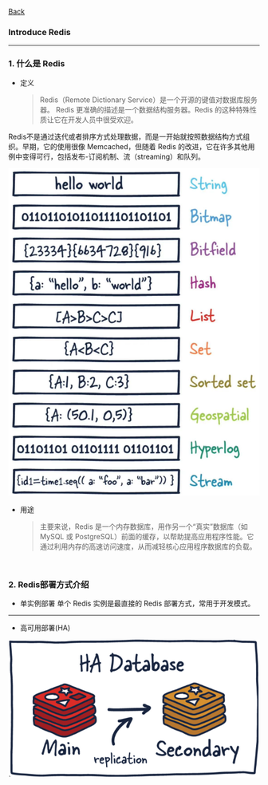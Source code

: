 [Back](README.md)

### Introduce Redis

<hr>

### 1. 什么是 Redis

- 定义
    >Redis（Remote Dictionary Service）是一个开源的键值对数据库服务器。
    Redis 更准确的描述是一个数据结构服务器。Redis 的这种特殊性质让它在开发人员中很受欢迎。

Redis不是通过迭代或者排序方式处理数据，而是一开始就按照数据结构方式组织。早期，它的使用很像 Memcached，但随着 Redis 的改进，它在许多其他用例中变得可行，包括发布-订阅机制、流（streaming）和队列。

![redis types](redis_types.png)

- 用途
    >主要来说，Redis 是一个内存数据库，用作另一个“真实”数据库（如 MySQL 或 PostgreSQL）前面的缓存，以帮助提高应用程序性能。它通过利用内存的高速访问速度，从而减轻核心应用程序数据库的负载。

&nbsp;

### 2. Redis部署方式介绍

- 单实例部署
    单个 Redis 实例是最直接的 Redis 部署方式，常用于开发模式。

<hr>

- 高可用部署(HA)

![redis ha](redis_ha.png)
